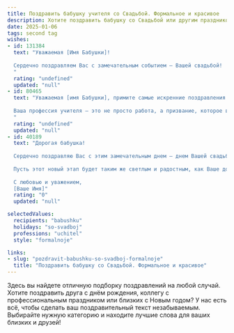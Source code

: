 ```yaml
---
title: Поздравить бабушку учителя со Свадьбой. Формальное и красивое
description: Хотите поздравить бабушку со Свадьбой или другим праздником? Наш ИИ создаст незабываемое поздравление, а вы обязательно выделитесь среди других.  
date: 2025-01-06
tags: second tag
wishes:
- id: 131384
  text: "Уважаемая [Имя Бабушки]!
  
  Сердечно поздравляем Вас с замечательным событием – Вашей свадьбой!  Пусть этот день станет началом новой, прекрасной главы Вашей жизни, наполненной счастьем, любовью и взаимопониманием.  Желаем Вам долгих лет совместной жизни, крепкого здоровья и неиссякаемого оптимизма.  Ваш профессионализм и преданность своему делу, как Учителя, всегда были для нас примером.  Пусть в Вашей семейной жизни царят такие же гармония и теплота, какие Вы дарите своим ученикам.
  "
  rating: "undefined"
  updated: "null"
- id: 80465
  text: "Уважаемая [имя Бабушки], примите самые искренние поздравления с этой знаменательной датой - вашей Свадьбой! Желаем вам крепкой любви, долголетия, здоровья, семейного благополучия и, конечно же, неиссякаемой радости от каждой прожитой вместе минуты.
  
  Ваша профессия учителя – это не просто работа, а призвание, которое вы с блеском выполняете на протяжении долгих лет. Пусть ваша жизнь будет также светлой и яркой, как ваши уроки для учеников!
  "
  rating: "undefined"
  updated: "null"
- id: 40189
  text: "Дорогая бабушка!
  
  Сердечно поздравляю Вас с этим замечательным днем — днем Вашей свадьбы! Ваша жизнь всегда была наполнена мудростью и заботой, и как учитель, Вы передали свои знания и любовь к жизни многим.
  
  Пусть этот новый этап будет таким же светлым и радостным, как Ваше доброе сердце. Желаю Вам счастья, здоровья и долгих лет совместной жизни, наполненной теплом, пониманием и взаимной поддержкой.
  
  С любовью и уважением,
  [Ваше Имя]"
  rating: "0"
  updated: "null"

selectedValues:
  recipients: "babushku"
  holidays: "so-svadboj"
  professions: "uchitel"
  style: "formalnoje"

links:
- slug: "pozdravit-babushku-so-svadboj-formalnoje"
  title: "Поздравить бабушку со Свадьбой. Формальное и красивое"
---
```


Здесь вы найдете отличную подборку поздравлений на любой случай. 
Хотите поздравить друга с днём рождения, коллегу с профессиональным праздником или близких с Новым годом? У нас есть всё, чтобы сделать ваш поздравительный текст незабываемым. Выбирайте нужную категорию и находите лучшие слова для ваших близких и друзей!
